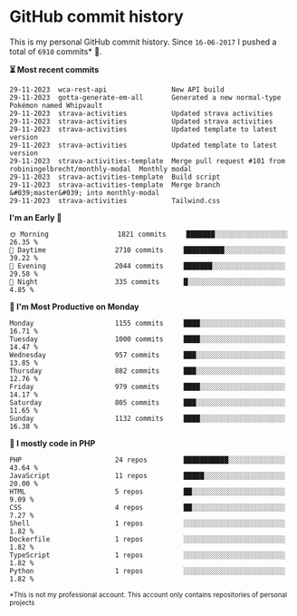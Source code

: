 # GitHub commit history
This is my personal GitHub commit history. Since <!--START_SECTION:first-commit-date-->`16-06-2017`<!--END_SECTION:first-commit-date--> I pushed a total of <!--START_SECTION:total-commit-count-->`6910`<!--END_SECTION:total-commit-count--> commits* 🎉.

<!--START_SECTION:most-recent-commits-->
**⏳ Most recent commits**
                                        
```text
29-11-2023  wca-rest-api                New API build
29-11-2023  gotta-generate-em-all       Generated a new normal-type Pokémon named Whipvault
29-11-2023  strava-activities           Updated strava activities
29-11-2023  strava-activities           Updated strava activities
29-11-2023  strava-activities           Updated template to latest version
29-11-2023  strava-activities           Updated template to latest version
29-11-2023  strava-activities-template  Merge pull request #101 from robiningelbrecht/monthly-modal  Monthly modal
29-11-2023  strava-activities-template  Build script
29-11-2023  strava-activities-template  Merge branch &#039;master&#039; into monthly-modal
29-11-2023  strava-activities           Tailwind.css
```
<!--END_SECTION:most-recent-commits-->  

<!--START_SECTION:commits-per-day-time-->
**I&#039;m an Early 🐤**

```text
🌞 Morning                 1821 commits     ███████░░░░░░░░░░░░░░░░░░   26.35 %
🌆 Daytime                 2710 commits     ██████████░░░░░░░░░░░░░░░   39.22 %
🌃 Evening                 2044 commits     ███████░░░░░░░░░░░░░░░░░░   29.58 %
🌙 Night                   335 commits      █░░░░░░░░░░░░░░░░░░░░░░░░   4.85 %
```
<!--END_SECTION:commits-per-day-time-->  

<!--START_SECTION:commits-per-weekday-->
**📅 I&#039;m Most Productive on Monday**

```text
Monday                    1155 commits     ████░░░░░░░░░░░░░░░░░░░░░   16.71 %
Tuesday                   1000 commits     ████░░░░░░░░░░░░░░░░░░░░░   14.47 %
Wednesday                 957 commits      ███░░░░░░░░░░░░░░░░░░░░░░   13.85 %
Thursday                  882 commits      ███░░░░░░░░░░░░░░░░░░░░░░   12.76 %
Friday                    979 commits      ████░░░░░░░░░░░░░░░░░░░░░   14.17 %
Saturday                  805 commits      ███░░░░░░░░░░░░░░░░░░░░░░   11.65 %
Sunday                    1132 commits     ████░░░░░░░░░░░░░░░░░░░░░   16.38 %
```
<!--END_SECTION:commits-per-weekday-->  

<!--START_SECTION:repos-per-language-->
**💬 I mostly code in PHP**

```text
PHP                       24 repos         ███████████░░░░░░░░░░░░░░   43.64 %
JavaScript                11 repos         █████░░░░░░░░░░░░░░░░░░░░   20.00 %
HTML                      5 repos          ██░░░░░░░░░░░░░░░░░░░░░░░   9.09 %
CSS                       4 repos          ██░░░░░░░░░░░░░░░░░░░░░░░   7.27 %
Shell                     1 repos          ░░░░░░░░░░░░░░░░░░░░░░░░░   1.82 %
Dockerfile                1 repos          ░░░░░░░░░░░░░░░░░░░░░░░░░   1.82 %
TypeScript                1 repos          ░░░░░░░░░░░░░░░░░░░░░░░░░   1.82 %
Python                    1 repos          ░░░░░░░░░░░░░░░░░░░░░░░░░   1.82 %
```
<!--END_SECTION:repos-per-language-->  

<sub>*This is not my professional account. This account only contains repositories of personal projects</sub>
